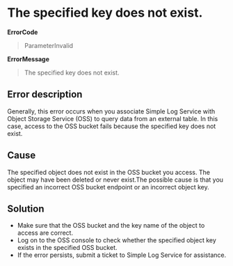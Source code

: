 # The specified key does not exist.

**ErrorCode**

> ParameterInvalid

**ErrorMessage**

> The specified key does not exist.

## Error description

Generally, this error occurs when you associate Simple Log Service with Object Storage Service (OSS) to query data from an external table. In this case, access to the OSS bucket fails because the specified key does not exist.

## Cause

The specified object does not exist in the OSS bucket you access. The object may have been deleted or never exist.The possible cause is that you specified an incorrect OSS bucket endpoint or an incorrect object key.

## Solution

- Make sure that the OSS bucket and the key name of the object to access are correct.
- Log on to the OSS console to check whether the specified object key exists in the specified OSS bucket.
- If the error persists, submit a ticket to Simple Log Service for assistance.
